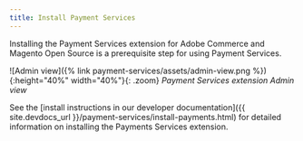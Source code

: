 ```yaml
---
title: Install Payment Services
---
```


Installing the Payment Services extension for Adobe Commerce and Magento Open Source is a prerequisite step for using Payment Services.

![Admin view]({% link payment-services/assets/admin-view.png %}){:height="40%" width="40%"}{: .zoom}
_Payment Services extension Admin view_

See the [install instructions in our developer documentation]({{ site.devdocs_url }}/payment-services/install-payments.html) for detailed information on installing the Payments Services extension.
